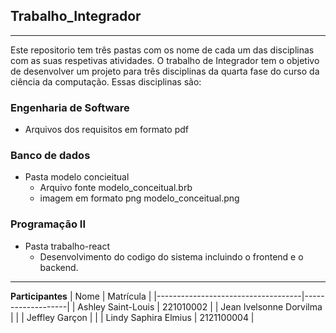 ## Trabalho_Integrador
---

Este repositorio tem três pastas com os nome de cada um das disciplinas com as suas respetivas atividades.
O trabalho de Integrador tem o objetivo de desenvolver um projeto para três disciplinas da quarta fase do curso da ciência da computação. 
Essas disciplinas são:
### Engenharia de Software
-  Arquivos dos requisitos em formato pdf
### Banco de dados
- Pasta modelo concieitual
   * Arquivo fonte modelo_conceitual.brb
   * imagem em formato png modelo_conceitual.png
### Programação II
- Pasta trabalho-react
   - Desenvolvimento do codigo do sistema incluindo o frontend e o backend.
---

**Participantes**
|              Nome                  |    Matrícula      |
|------------------------------------|-------------------|
| Ashley Saint-Louis                 |    221010002      |
| Jean Ivelsonne Dorvilma            |                   |
| Jeffley Garçon                     |                   |
| Lindy Saphira Elmius               |   2121100004      | 



